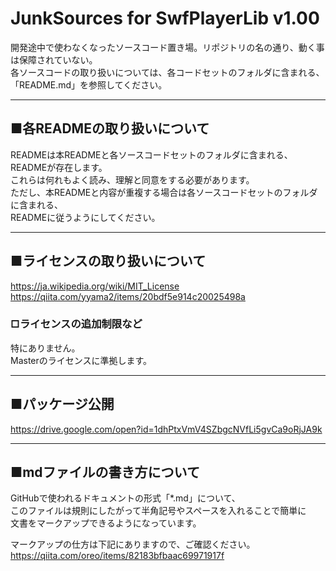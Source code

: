 # JunkSources for SwfPlayerLib v1.00
開発途中で使わなくなったソースコード置き場。リポジトリの名の通り、動く事は保障されていない。  
各ソースコードの取り扱いについては、各コードセットのフォルダに含まれる、「README.md」を参照してください。  

----------------------------------------------------------------------------------------

## ■各READMEの取り扱いについて
READMEは本READMEと各ソースコードセットのフォルダに含まれる、READMEが存在します。  
これらは何れもよく読み、理解と同意をする必要があります。  
ただし、本READMEと内容が重複する場合は各ソースコードセットのフォルダに含まれる、  
READMEに従うようにしてください。

----------------------------------------------------------------------------------------

## ■ライセンスの取り扱いについて
https://ja.wikipedia.org/wiki/MIT_License  
https://qiita.com/yyama2/items/20bdf5e914c20025498a

### □ライセンスの追加制限など
特にありません。  
Masterのライセンスに準拠します。  

----------------------------------------------------------------------------------------

## ■パッケージ公開
https://drive.google.com/open?id=1dhPtxVmV4SZbgcNVfLi5gvCa9oRjJA9k

----------------------------------------------------------------------------------------

## ■mdファイルの書き方について
GitHubで使われるドキュメントの形式「*.md」について、  
このファイルは規則にしたがって半角記号やスペースを入れることで簡単に  
文書をマークアップできるようになっています。  

マークアップの仕方は下記にありますので、ご確認ください。  
https://qiita.com/oreo/items/82183bfbaac69971917f  
